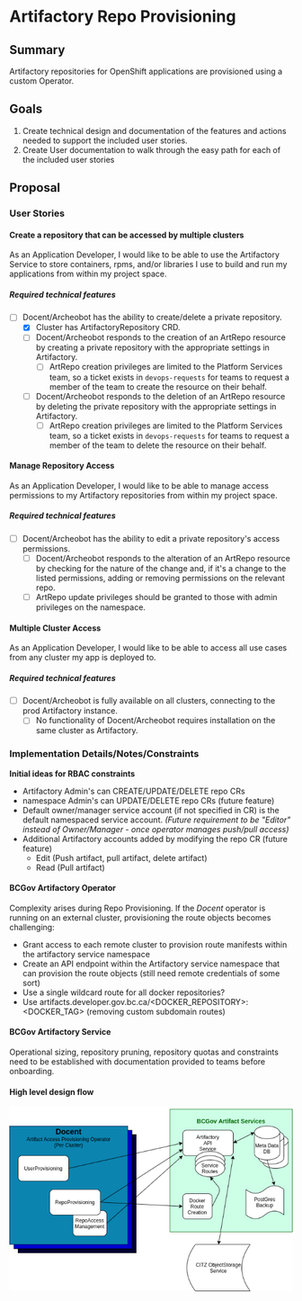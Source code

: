 # Artifactory Repo Provisioning

## Summary

Artifactory repositories for OpenShift applications are provisioned using a custom Operator.

## Goals

1. Create technical design and documentation of the features and actions needed to support the included user stories.
2. Create User documentation to walk through the easy path for each of the included user stories

## Proposal

### User Stories

#### Create a repository that can be accessed by multiple clusters

As an Application Developer, I would like to be able to use the Artifactory Service to store containers, rpms, and/or libraries I use to build and run my applications from within my project space.

##### Required technical features
- [ ] Docent/Archeobot has the ability to create/delete a private repository.
    - [x] Cluster has ArtifactoryRepository CRD.
    - [ ] Docent/Archeobot responds to the creation of an ArtRepo resource by creating a private repository with the appropriate settings in Artifactory.
        - [ ] ArtRepo creation privileges are limited to the Platform Services team, so a ticket exists in `devops-requests` for teams to request a member of the team to create the resource on their behalf.
    - [ ] Docent/Archeobot responds to the deletion of an ArtRepo resource by deleting the private repository with the appropriate settings in Artifactory.
        - [ ] ArtRepo creation privileges are limited to the Platform Services team, so a ticket exists in `devops-requests` for teams to request a member of the team to delete the resource on their behalf.

#### Manage Repository Access

As an Application Developer, I would like to be able to manage access permissions to my Artifactory repositories from within my project space.

##### Required technical features
- [ ] Docent/Archeobot has the ability to edit a private repository's access permissions.
    - [ ] Docent/Archeobot responds to the alteration of an ArtRepo resource by checking for the nature of the change and, if it's a change to the listed permissions, adding or removing permissions on the relevant repo.
    - [ ] ArtRepo update privileges should be granted to those with admin privileges on the namespace.

#### Multiple Cluster Access

As an Application Developer, I would like to be able to access all use cases from any cluster my app is deployed to.

##### Required technical features
- [ ] Docent/Archeobot is fully available on all clusters, connecting to the prod Artifactory instance.
    - [ ] No functionality of Docent/Archeobot requires installation on the same cluster as Artifactory.

### Implementation Details/Notes/Constraints

**Initial ideas for RBAC constraints**
- Artifactory Admin's can CREATE/UPDATE/DELETE repo CRs
- namespace Admin's can UPDATE/DELETE repo CRs (future feature)
- Default owner/manager service account (if not specified in CR) is the default namespaced service account. *(Future requirement to be "Editor" instead of Owner/Manager - once operator manages push/pull access)*
- Additional Artifactory accounts added by modifying the repo CR (future feature)
  - Edit (Push artifact, pull artifact, delete artifact)
  - Read (Pull artifact)


#### BCGov Artifactory Operator

Complexity arises during Repo Provisioning.  If the *Docent* operator is running on an external cluster, provisioning the route objects becomes challenging:

- Grant access to each remote cluster to provision route manifests within the artifactory service namespace
- Create an API endpoint within the Artifactory service namespace that can provision the route objects (still need remote credentials of some sort)
- Use a single wildcard route for all docker repositories?
- Use artifacts.developer.gov.bc.ca/<DOCKER_REPOSITORY>:<DOCKER_TAG>  (removing custom subdomain routes)

#### BCGov Artifactory Service

Operational sizing, repository pruning, repository quotas and constraints need to be established with documentation provided to teams before onboarding.

#### High level design flow

![ArtifactoryServices](images/ArtifactoryHighLevel.png)
